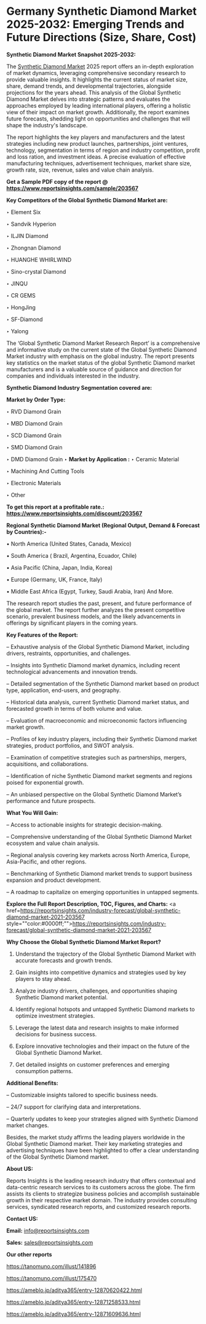 # Germany Synthetic Diamond Market 2025-2032: Emerging Trends and Future Directions (Size, Share, Cost)

<strong>Synthetic Diamond Market Snapshot 2025-2032:</strong>

The <a href=https://www.reportsinsights.com/sample/203567>Synthetic Diamond Market</a> 2025 report offers an in-depth exploration of market dynamics, leveraging comprehensive secondary research to provide valuable insights. It highlights the current status of market size, share, demand trends, and developmental trajectories, alongside projections for the years ahead. This analysis of the Global Synthetic Diamond Market delves into strategic patterns and evaluates the approaches employed by leading international players, offering a holistic view of their impact on market growth. Additionally, the report examines future forecasts, shedding light on opportunities and challenges that will shape the industry's landscape.

The report highlights the key players and manufacturers and the latest strategies including new product launches, partnerships, joint ventures, technology, segmentation in terms of region and industry competition, profit and loss ration, and investment ideas. A precise evaluation of effective manufacturing techniques, advertisement techniques, market share size, growth rate, size, revenue, sales and value chain analysis.

<strong>Get a Sample PDF copy of the report @ <a href=https://www.reportsinsights.com/sample/203567 style=color:#0000ff;>https://www.reportsinsights.com/sample/203567</a></strong>

<strong>Key Competitors of the Global Synthetic Diamond Market are:</strong>

‣ Element Six

‣ Sandvik Hyperion

‣ ILJIN Diamond

‣ Zhongnan Diamond

‣ HUANGHE WHIRLWIND

‣ Sino-crystal Diamond

‣ JINQU

‣ CR GEMS

‣ HongJing

‣ SF-Diamond

‣ Yalong

The ‘Global Synthetic Diamond Market Research Report’ is a comprehensive and informative study on the current state of the Global Synthetic Diamond Market industry with emphasis on the global industry. The report presents key statistics on the market status of the global Synthetic Diamond market manufacturers and is a valuable source of guidance and direction for companies and individuals interested in the industry.

<strong>Synthetic Diamond Industry Segmentation covered are:</strong>

<strong>Market by Order Type: </strong>

‣ RVD Diamond Grain

‣ MBD Diamond Grain

‣ SCD Diamond Grain

‣ SMD Diamond Grain

‣ DMD Diamond Grain
‣ 
<strong>Market by Application :</strong>
‣ Ceramic Material

‣ Machining And Cutting Tools

‣ Electronic Materials

‣ Other

<strong>To get this report at a profitable rate.: <a href=https://www.reportsinsights.com/discount/203567 style=color:#0000ff;>https://www.reportsinsights.com/discount/203567</a></strong>

<strong>Regional Synthetic Diamond Market (Regional Output, Demand &amp; Forecast by Countries):-</strong>

• North America (United States, Canada, Mexico)

• South America ( Brazil, Argentina, Ecuador, Chile)

• Asia Pacific (China, Japan, India, Korea)

• Europe (Germany, UK, France, Italy)

• Middle East Africa (Egypt, Turkey, Saudi Arabia, Iran) And More.

The research report studies the past, present, and future performance of the global market. The report further analyzes the present competitive scenario, prevalent business models, and the likely advancements in offerings by significant players in the coming years.

<strong>Key Features of the Report:</strong>

– Exhaustive analysis of the Global Synthetic Diamond Market, including drivers, restraints, opportunities, and challenges.

– Insights into Synthetic Diamond market dynamics, including recent technological advancements and innovation trends.

– Detailed segmentation of the Synthetic Diamond market based on product type, application, end-users, and geography.

– Historical data analysis, current Synthetic Diamond market status, and forecasted growth in terms of both volume and value.

– Evaluation of macroeconomic and microeconomic factors influencing market growth.

– Profiles of key industry players, including their Synthetic Diamond market strategies, product portfolios, and SWOT analysis.

– Examination of competitive strategies such as partnerships, mergers, acquisitions, and collaborations.

– Identification of niche Synthetic Diamond market segments and regions poised for exponential growth.

– An unbiased perspective on the Global Synthetic Diamond Market’s performance and future prospects.

<strong>What You Will Gain:</strong>

– Access to actionable insights for strategic decision-making.

– Comprehensive understanding of the Global Synthetic Diamond Market ecosystem and value chain analysis.

– Regional analysis covering key markets across North America, Europe, Asia-Pacific, and other regions.

– Benchmarking of Synthetic Diamond market trends to support business expansion and product development.

– A roadmap to capitalize on emerging opportunities in untapped segments.

<strong>Explore the Full Report Description, TOC, Figures, and Charts:</strong>
<a href=https://reportsinsights.com/industry-forecast/global-synthetic-diamond-market-2021-203567 style=""color:#0000ff;"">https://reportsinsights.com/industry-forecast/global-synthetic-diamond-market-2021-203567</a>

<strong>Why Choose the Global Synthetic Diamond Market Report?</strong>

1. Understand the trajectory of the Global Synthetic Diamond Market with accurate forecasts and growth trends.

2. Gain insights into competitive dynamics and strategies used by key players to stay ahead.

3. Analyze industry drivers, challenges, and opportunities shaping Synthetic Diamond market potential.

4. Identify regional hotspots and untapped Synthetic Diamond markets to optimize investment strategies.

5. Leverage the latest data and research insights to make informed decisions for business success.

6. Explore innovative technologies and their impact on the future of the Global Synthetic Diamond Market.

7. Get detailed insights on customer preferences and emerging consumption patterns.

<strong>Additional Benefits:</strong>

– Customizable insights tailored to specific business needs.

– 24/7 support for clarifying data and interpretations.

– Quarterly updates to keep your strategies aligned with Synthetic Diamond market changes.

Besides, the market study affirms the leading players worldwide in the Global Synthetic Diamond market. Their key marketing strategies and advertising techniques have been highlighted to offer a clear understanding of the Global Synthetic Diamond market.

<strong><strong>About US</strong>:</strong>

Reports Insights is the leading research industry that offers contextual and data-centric research services to its customers across the globe. The firm assists its clients to strategize business policies and accomplish sustainable growth in their respective market domain. The industry provides consulting services, syndicated research reports, and customized research reports.

<strong>Contact US:</strong>

<p class=><b>Email:</b> <a href=mailto:info@reportsinsights.com>info@reportsinsights.com</a></p>
<p class=><b>Sales:</b> <a href=mailto:sales@reportsinsights.com>sales@reportsinsights.com</a></p>

<strong>Our other reports</strong>

<a href=https://tanomuno.com/illust/141896>https://tanomuno.com/illust/141896</a>

<a href=https://tanomuno.com/illust/175470>https://tanomuno.com/illust/175470</a>

<a href=https://ameblo.jp/aditya365/entry-12870620422.html>https://ameblo.jp/aditya365/entry-12870620422.html</a>

<a href=https://ameblo.jp/aditya365/entry-12871258533.html>https://ameblo.jp/aditya365/entry-12871258533.html</a>

<a href=https://ameblo.jp/aditya365/entry-12871609636.html>https://ameblo.jp/aditya365/entry-12871609636.html</a>
